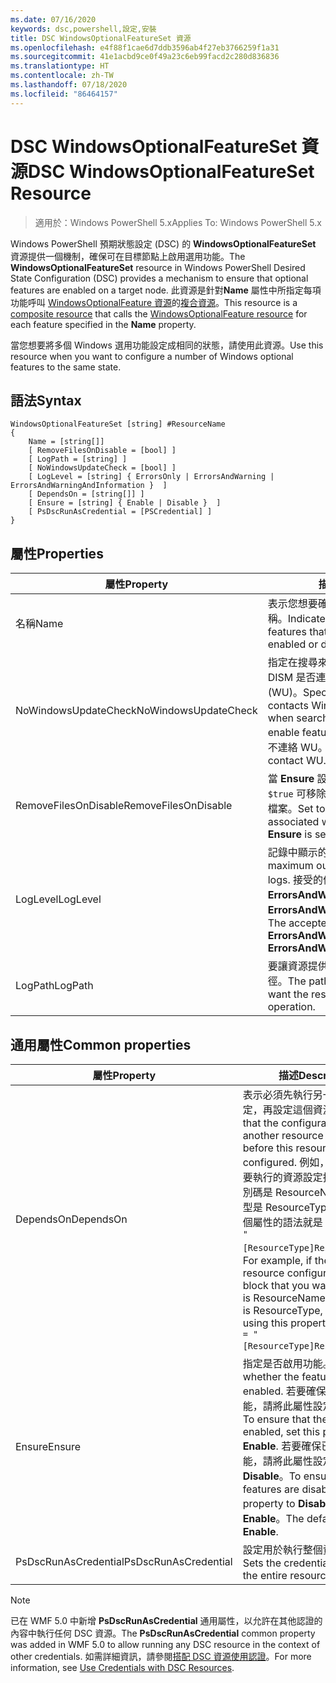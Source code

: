 ```yaml
---
ms.date: 07/16/2020
keywords: dsc,powershell,設定,安裝
title: DSC WindowsOptionalFeatureSet 資源
ms.openlocfilehash: e4f88f1cae6d7ddb3596ab4f27eb3766259f1a31
ms.sourcegitcommit: 41e1acbd9ce0f49a23c6eb99facd2c280d836836
ms.translationtype: HT
ms.contentlocale: zh-TW
ms.lasthandoff: 07/18/2020
ms.locfileid: "86464157"
---
```

# <a name="dsc-windowsoptionalfeatureset-resource"></a><span data-ttu-id="7f7f2-103">DSC WindowsOptionalFeatureSet 資源</span><span class="sxs-lookup"><span data-stu-id="7f7f2-103">DSC WindowsOptionalFeatureSet Resource</span></span>

> <span data-ttu-id="7f7f2-104">適用於：Windows PowerShell 5.x</span><span class="sxs-lookup"><span data-stu-id="7f7f2-104">Applies To: Windows PowerShell 5.x</span></span>

<span data-ttu-id="7f7f2-105">Windows PowerShell 預期狀態設定 (DSC) 的 **WindowsOptionalFeatureSet** 資源提供一個機制，確保可在目標節點上啟用選用功能。</span><span class="sxs-lookup"><span data-stu-id="7f7f2-105">The **WindowsOptionalFeatureSet** resource in Windows PowerShell Desired State Configuration (DSC) provides a mechanism to ensure that optional features are enabled on a target node.</span></span> <span data-ttu-id="7f7f2-106">此資源是針對**Name** 屬性中所指定每項功能呼叫 [WindowsOptionalFeature 資源](windowsOptionalFeatureResource.md)的[複合資源](../../../resources/authoringResourceComposite.md)。</span><span class="sxs-lookup"><span data-stu-id="7f7f2-106">This resource is a [composite resource](../../../resources/authoringResourceComposite.md) that calls the [WindowsOptionalFeature resource](windowsOptionalFeatureResource.md) for each feature specified in the **Name** property.</span></span>

<span data-ttu-id="7f7f2-107">當您想要將多個 Windows 選用功能設定成相同的狀態，請使用此資源。</span><span class="sxs-lookup"><span data-stu-id="7f7f2-107">Use this resource when you want to configure a number of Windows optional features to the same state.</span></span>

## <a name="syntax"></a><span data-ttu-id="7f7f2-108">語法</span><span class="sxs-lookup"><span data-stu-id="7f7f2-108">Syntax</span></span>

```Syntax
WindowsOptionalFeatureSet [string] #ResourceName
{
    Name = [string[]]
    [ RemoveFilesOnDisable = [bool] ]
    [ LogPath = [string] ]
    [ NoWindowsUpdateCheck = [bool] ]
    [ LogLevel = [string] { ErrorsOnly | ErrorsAndWarning | ErrorsAndWarningAndInformation }  ]
    [ DependsOn = [string[]] ]
    [ Ensure = [string] { Enable | Disable }  ]
    [ PsDscRunAsCredential = [PSCredential] ]
}
```

## <a name="properties"></a><span data-ttu-id="7f7f2-109">屬性</span><span class="sxs-lookup"><span data-stu-id="7f7f2-109">Properties</span></span>

|<span data-ttu-id="7f7f2-110">屬性</span><span class="sxs-lookup"><span data-stu-id="7f7f2-110">Property</span></span> |<span data-ttu-id="7f7f2-111">描述</span><span class="sxs-lookup"><span data-stu-id="7f7f2-111">Description</span></span> |
|---|---|
|<span data-ttu-id="7f7f2-112">名稱</span><span class="sxs-lookup"><span data-stu-id="7f7f2-112">Name</span></span> |<span data-ttu-id="7f7f2-113">表示您想要確保啟用或停用的功能名稱。</span><span class="sxs-lookup"><span data-stu-id="7f7f2-113">Indicates the name of the features that you want to ensure are enabled or disabled.</span></span> |
|<span data-ttu-id="7f7f2-114">NoWindowsUpdateCheck</span><span class="sxs-lookup"><span data-stu-id="7f7f2-114">NoWindowsUpdateCheck</span></span> |<span data-ttu-id="7f7f2-115">指定在搜尋來源檔案以啟用功能時，DISM 是否連絡 Windows Update (WU)。</span><span class="sxs-lookup"><span data-stu-id="7f7f2-115">Specifies whether DISM contacts Windows Update (WU) when searching for the source files to enable features.</span></span> <span data-ttu-id="7f7f2-116">若為 `$true`，則 DISM 不連絡 WU。</span><span class="sxs-lookup"><span data-stu-id="7f7f2-116">If `$true`, DISM does not contact WU.</span></span> |
|<span data-ttu-id="7f7f2-117">RemoveFilesOnDisable</span><span class="sxs-lookup"><span data-stu-id="7f7f2-117">RemoveFilesOnDisable</span></span> |<span data-ttu-id="7f7f2-118">當 **Ensure** 設定為 **Absent** 時，設定為 `$true` 可移除與此功能建立關聯的所有檔案。</span><span class="sxs-lookup"><span data-stu-id="7f7f2-118">Set to `$true` to remove all files associated with the features when **Ensure** is set to **Absent**.</span></span> |
|<span data-ttu-id="7f7f2-119">LogLevel</span><span class="sxs-lookup"><span data-stu-id="7f7f2-119">LogLevel</span></span> |<span data-ttu-id="7f7f2-120">記錄中顯示的最大輸出等級。</span><span class="sxs-lookup"><span data-stu-id="7f7f2-120">The maximum output level shown in the logs.</span></span> <span data-ttu-id="7f7f2-121">接受的值為：**ErrorsOnly**、**ErrorsAndWarning** 和 **ErrorsAndWarningAndInformation**。</span><span class="sxs-lookup"><span data-stu-id="7f7f2-121">The accepted values are: **ErrorsOnly**, **ErrorsAndWarning**, and **ErrorsAndWarningAndInformation**.</span></span> |
|<span data-ttu-id="7f7f2-122">LogPath</span><span class="sxs-lookup"><span data-stu-id="7f7f2-122">LogPath</span></span> |<span data-ttu-id="7f7f2-123">要讓資源提供者記錄作業的記錄檔路徑。</span><span class="sxs-lookup"><span data-stu-id="7f7f2-123">The path to a log file where you want the resource provider to log the operation.</span></span> |

## <a name="common-properties"></a><span data-ttu-id="7f7f2-124">通用屬性</span><span class="sxs-lookup"><span data-stu-id="7f7f2-124">Common properties</span></span>

|<span data-ttu-id="7f7f2-125">屬性</span><span class="sxs-lookup"><span data-stu-id="7f7f2-125">Property</span></span> |<span data-ttu-id="7f7f2-126">描述</span><span class="sxs-lookup"><span data-stu-id="7f7f2-126">Description</span></span> |
|---|---|
|<span data-ttu-id="7f7f2-127">DependsOn</span><span class="sxs-lookup"><span data-stu-id="7f7f2-127">DependsOn</span></span> |<span data-ttu-id="7f7f2-128">表示必須先執行另一個資源的設定，再設定這個資源。</span><span class="sxs-lookup"><span data-stu-id="7f7f2-128">Indicates that the configuration of another resource must run before this resource is configured.</span></span> <span data-ttu-id="7f7f2-129">例如，如果第一個想要執行的資源設定指令碼區塊識別碼是 ResourceName，而其類型是 ResourceType，則使用這個屬性的語法就是 `DependsOn = "[ResourceType]ResourceName"`。</span><span class="sxs-lookup"><span data-stu-id="7f7f2-129">For example, if the ID of the resource configuration script block that you want to run first is ResourceName and its type is ResourceType, the syntax for using this property is `DependsOn = "[ResourceType]ResourceName"`.</span></span> |
|<span data-ttu-id="7f7f2-130">Ensure</span><span class="sxs-lookup"><span data-stu-id="7f7f2-130">Ensure</span></span> |<span data-ttu-id="7f7f2-131">指定是否啟用功能。</span><span class="sxs-lookup"><span data-stu-id="7f7f2-131">Specifies whether the features are enabled.</span></span> <span data-ttu-id="7f7f2-132">若要確保已啟用此功能，請將此屬性設定為 **Enable**。</span><span class="sxs-lookup"><span data-stu-id="7f7f2-132">To ensure that the features are enabled, set this property to **Enable**.</span></span> <span data-ttu-id="7f7f2-133">若要確保已停用此功能，請將此屬性設定為 **Disable**。</span><span class="sxs-lookup"><span data-stu-id="7f7f2-133">To ensure that the features are disabled, set the property to **Disable**.</span></span> <span data-ttu-id="7f7f2-134">預設值為 **Enable**。</span><span class="sxs-lookup"><span data-stu-id="7f7f2-134">The default value is **Enable**.</span></span> |
|<span data-ttu-id="7f7f2-135">PsDscRunAsCredential</span><span class="sxs-lookup"><span data-stu-id="7f7f2-135">PsDscRunAsCredential</span></span> |<span data-ttu-id="7f7f2-136">設定用於執行整個資源的認證。</span><span class="sxs-lookup"><span data-stu-id="7f7f2-136">Sets the credential for running the entire resource as.</span></span> |

> [!NOTE]
> <span data-ttu-id="7f7f2-137">已在 WMF 5.0 中新增 **PsDscRunAsCredential** 通用屬性，以允許在其他認證的內容中執行任何 DSC 資源。</span><span class="sxs-lookup"><span data-stu-id="7f7f2-137">The **PsDscRunAsCredential** common property was added in WMF 5.0 to allow running any DSC resource in the context of other credentials.</span></span> <span data-ttu-id="7f7f2-138">如需詳細資訊，請參閱[搭配 DSC 資源使用認證](../../../configurations/runasuser.md)。</span><span class="sxs-lookup"><span data-stu-id="7f7f2-138">For more information, see [Use Credentials with DSC Resources](../../../configurations/runasuser.md).</span></span>

